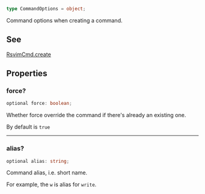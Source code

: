 ```ts
type CommandOptions = object;
```

Command options when creating a command.

## See

[RsvimCmd.create](../../../interfaces/RsvimCmd.md#create)

## Properties

### force?

```ts
optional force: boolean;
```

Whether force override the command if there's already an existing one.

By default is `true`

***

### alias?

```ts
optional alias: string;
```

Command alias, i.e. short name.

For example, the `w` is alias for `write`.
